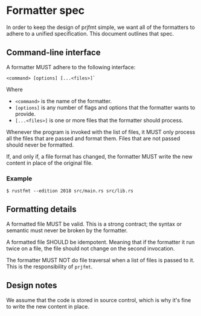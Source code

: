 # Formatter spec

In order to keep the design of prjfmt simple, we want all of the formatters
to adhere to a unified specification. This document outlines that spec.

## Command-line interface

A formatter MUST adhere to the following interface:

```
<command> [options] [...<files>]`
```

Where
* `<command>` is the name of the formatter.
* `[options]` is any number of flags and options that the formatter wants to
    provide.
* `[...<files>]` is one or more files that the formatter should process.

Whenever the program is invoked with the list of files, it MUST only process all the files that are passed and format them. Files that are not passed should never be formatted.

If, and only if, a file format has changed, the formatter MUST write the new
content in place of the original file.

### Example

```console
$ rustfmt --edition 2018 src/main.rs src/lib.rs
```

## Formatting details

A formatted file MUST be valid. This is a strong contract; the syntax or
semantic must never be broken by the formatter.

A formatted file SHOULD be idempotent. Meaning that if the formatter it run
twice on a file, the file should not change on the second invocation.

The formatter MUST NOT do file traversal when a list of files is passed to it.
This is the responsibility of `prjfmt`.

## Design notes

We assume that the code is stored in source control, which is why it's fine to
write the new content in place.
